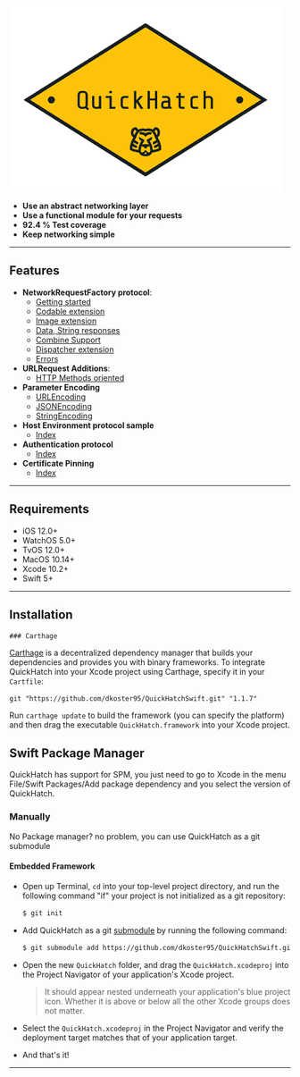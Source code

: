 

![](https://github.com/dkoster95/QuickHatchSwift/blob/master/logo.png)
- **Use an abstract networking layer**
- **Use a functional module for your requests**
- **92.4 % Test coverage**
- **Keep networking simple**
---


## Features

- **NetworkRequestFactory protocol**:
	- [Getting started](https://github.com/dkoster95/QuickHatchSwift/blob/master/Docs/GettingStarted.md)
	- [Codable extension](https://github.com/dkoster95/QuickHatchSwift/blob/master/Docs/CodableExtensions.md)
	- [Image extension](https://github.com/dkoster95/QuickHatchSwift/blob/master/Docs/ImageExtension.md)
	- [Data, String responses](https://github.com/dkoster95/QuickHatchSwift/blob/master/Docs/Responses.md)
	- [Combine Support](https://github.com/dkoster95/QuickHatchSwift/blob/master/Docs/CombineSupport.md)
	- [Dispatcher extension](https://github.com/dkoster95/QuickHatchSwift/blob/master/Docs/DispatcherExtension.md)
	- [Errors](https://github.com/dkoster95/QuickHatchSwift/blob/master/Docs/Error.md)
- **URLRequest Additions**:
	- [HTTP Methods oriented](https://github.com/dkoster95/QuickHatchSwift/blob/master/Docs/URLRequestExtension.md)
- **Parameter Encoding**
	- [URLEncoding](https://github.com/dkoster95/QuickHatchSwift/blob/master/Docs/URLEncoding.md)
	- [JSONEncoding](https://github.com/dkoster95/QuickHatchSwift/blob/master/Docs/JSONEncoding.md)
	- [StringEncoding](https://github.com/dkoster95/QuickHatchSwift/blob/master/Docs/StringEncoding.md)
- **Host Environment protocol sample**
	- [Index](https://github.com/dkoster95/QuickHatchSwift/blob/master/Docs/HostEnvironment.md)
- **Authentication protocol**
	- [Index](https://github.com/dkoster95/QuickHatchSwift/blob/master/Docs/AuthenticationDoc.md)
- **Certificate Pinning**
	- [Index](https://github.com/dkoster95/QuickHatchSwift/blob/master/Docs/CertificatePinning.md)
---

## Requirements

- iOS 12.0+ 
- WatchOS 5.0+
- TvOS 12.0+
- MacOS 10.14+
- Xcode 10.2+
- Swift 5+

---

## Installation
	### Carthage

[Carthage](https://github.com/Carthage/Carthage) is a decentralized dependency manager that builds your dependencies and provides you with binary frameworks. To integrate QuickHatch into your Xcode project using Carthage, specify it in your `Cartfile`:

```ogdl
git "https://github.com/dkoster95/QuickHatchSwift.git" "1.1.7"
```
Run `carthage update` to build the framework (you can specify the platform) and then drag the executable `QuickHatch.framework` into your Xcode project.
## Swift Package Manager
QuickHatch has support for SPM, you just need to go to Xcode in the menu File/Swift Packages/Add package dependency
and you select the version of QuickHatch.
	
### Manually

No Package manager? no problem, you can use QuickHatch as a git submodule

#### Embedded Framework

- Open up Terminal, `cd` into your top-level project directory, and run the following command "if" your project is not initialized as a git repository:

  ```bash
  $ git init
  ```

- Add QuickHatch as a git [submodule](https://git-scm.com/docs/git-submodule) by running the following command:

  ```bash
  $ git submodule add https://github.com/dkoster95/QuickHatchSwift.git
  ```

- Open the new `QuickHatch` folder, and drag the `QuickHatch.xcodeproj` into the Project Navigator of your application's Xcode project.

    > It should appear nested underneath your application's blue project icon. Whether it is above or below all the other Xcode groups does not matter.

- Select the `QuickHatch.xcodeproj` in the Project Navigator and verify the deployment target matches that of your application target.


- And that's it!
---

